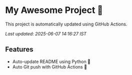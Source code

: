 # My Awesome Project 🚀

This project is automatically updated using GitHub Actions.

_Last updated: 2025-06-07 14:16:27 IST_

## Features
- Auto-update README using Python 🐍
- Auto Git push with GitHub Actions 🤖
